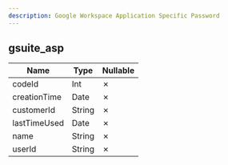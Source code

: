 ```yaml
---
description: Google Workspace Application Specific Password
---
```

gsuite_asp
----------

| **Name**     | **Type** | **Nullable** |
| ------------ | -------- | ------------ |
| codeId       | Int      | &cross;      |
| creationTime | Date     | &cross;      |
| customerId   | String   | &cross;      |
| lastTimeUsed | Date     | &cross;      |
| name         | String   | &cross;      |
| userId       | String   | &cross;      |
